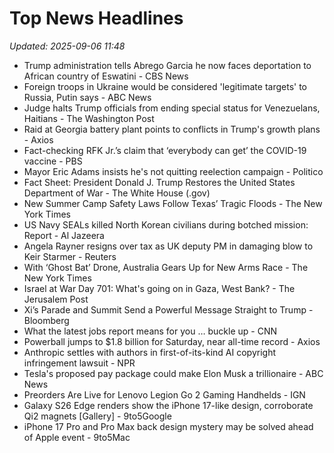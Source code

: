 # Top News Headlines

_Updated: 2025-09-06 11:48_

- Trump administration tells Abrego Garcia he now faces deportation to African country of Eswatini - CBS News
- Foreign troops in Ukraine would be considered 'legitimate targets' to Russia, Putin says - ABC News
- Judge halts Trump officials from ending special status for Venezuelans, Haitians - The Washington Post
- Raid at Georgia battery plant points to conflicts in Trump's growth plans - Axios
- Fact-checking RFK Jr.’s claim that ‘everybody can get’ the COVID-19 vaccine - PBS
- Mayor Eric Adams insists he's not quitting reelection campaign - Politico
- Fact Sheet: President Donald J. Trump Restores the United States Department of War - The White House (.gov)
- New Summer Camp Safety Laws Follow Texas’ Tragic Floods - The New York Times
- US Navy SEALs killed North Korean civilians during botched mission: Report - Al Jazeera
- Angela Rayner resigns over tax as UK deputy PM in damaging blow to Keir Starmer - Reuters
- With ‘Ghost Bat’ Drone, Australia Gears Up for New Arms Race - The New York Times
- Israel at War Day 701: What's going on in Gaza, West Bank? - The Jerusalem Post
- Xi’s Parade and Summit Send a Powerful Message Straight to Trump - Bloomberg
- What the latest jobs report means for you … buckle up - CNN
- Powerball jumps to $1.8 billion for Saturday, near all-time record - Axios
- Anthropic settles with authors in first-of-its-kind AI copyright infringement lawsuit - NPR
- Tesla's proposed pay package could make Elon Musk a trillionaire - ABC News
- Preorders Are Live for Lenovo Legion Go 2 Gaming Handhelds - IGN
- Galaxy S26 Edge renders show the iPhone 17-like design, corroborate Qi2 magnets [Gallery] - 9to5Google
- iPhone 17 Pro and Pro Max back design mystery may be solved ahead of Apple event - 9to5Mac